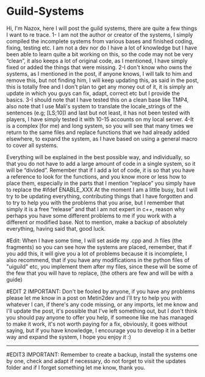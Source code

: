 # Guild-Systems 

Hi, I'm Nazox, here I will post the guild systems, there are quite a few things I want to re trace.
1- I am not the author or creator of the systems, I simply compiled the incomplete systems from various bases and finished coding, fixing, testing etc. I am not a dev nor do I have a lot of knowledge but I have been able to learn quite a bit working on this, so the code may not be very “clean”, it also keeps a lot of original code, as I mentioned, I have simply fixed or added the things that were missing.
2-I don't know who owns the systems, as I mentioned in the post, if anyone knows, I will talk to him and remove this, but not finding him, I will keep updating this, as said in the post, this is totally free and I don't plan to get any money out of it, it is simply an update in which you guys can fix, adapt, correct etc but I provide the basics.
3-I should note that I have tested this on a clean base like TMP4, also note that I use Mali's system to translate the locale_strings of the sentences (e.g; [LS;10]) and last but not least, it has not been tested with players, I have simply tested it with 10-15 accounts on my local server.
4-It is a complex (for me) and long system, so you will see that many times we return to the same files and replace functions that we had already added elsewhere, to expand the system, as I have based on using a general macro to cover all systems.

Everything will be explained in the best possible way, and individually, so that you do not have to add a large amount of code in a single system, so it will be “divided”. Remember that if I add a lot of code, it is so that you have a reference to look for the functions, and you know more or less how to place them, especially in the parts that I mention “replace” you simply have to replace the #ifdef ENABLE_XXX
At the moment I am a little busy, but I will try to be updating everything, contributing things that I have forgotten and to try to help you with the problems that you arise, but I remember that simply it is a free “release” and that I am not expert in c++, reason why perhaps you have some different problems to me if you work with a different or modified base.
Not to mention, make a backup of absolutely everything, having said that, good luck. 

#Edit:
When I have some time, I will set aside my .cpp and .h files (the fragments) so you can see how the systems are placed, remember, that if you add this, it will give you a lot of problems because it is incomplete, I also recommend, that if you have any modifications in the python files of "uiguild" etc, you implement them after my files, since these will be some of the few that you will have to replace, (the others are few and will be with a guide)



#EDIT 2 IMPORTANT:
Don't be fooled by anyone, if you have any problems please let me know in a post on Metin2dev and I'll try to help you with whatever I can, if there's any code missing, or any imports, let me know and I'll update the post, it's possible that I've left something out, but I don't think you should pay anyone to offer you help, if someone like me has managed to make it work, it's not worth paying for a fix, obviously, it goes without saying, but if you have knowledge, I encourage you to develop it in a better way and expand the system, I hope you enjoy it :)

----------------------------------------------------------------------
#EDIT3 IMPORTANT:
Remember to create a backup, install the systems one by one, check and adapt if necessary, do not forget to visit the updates folder and if I forget something let me know, thank you.
